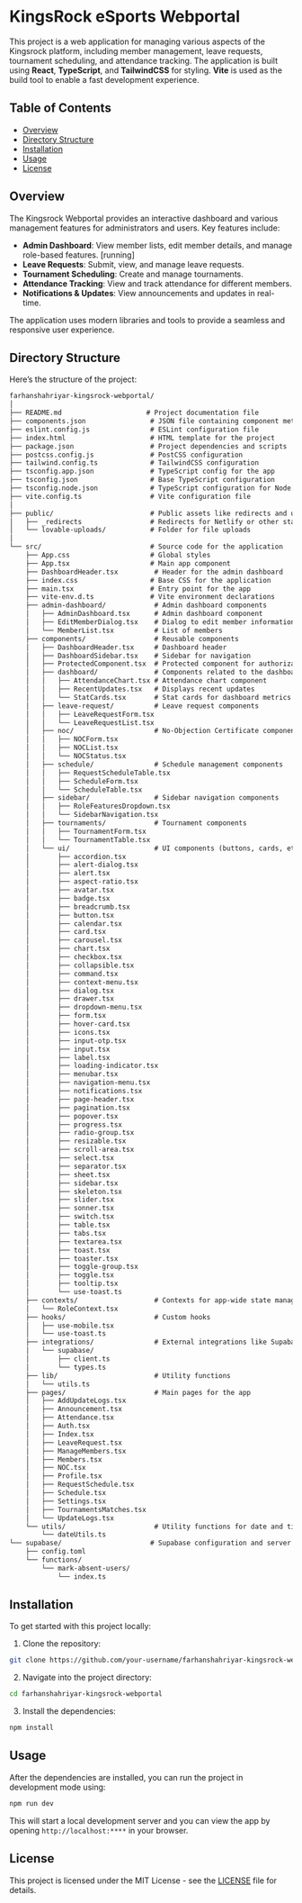 # KingsRock eSports Webportal

This project is a web application for managing various aspects of the Kingsrock platform, including member management, leave requests, tournament scheduling, and attendance tracking. The application is built using **React**, **TypeScript**, and **TailwindCSS** for styling. **Vite** is used as the build tool to enable a fast development experience.

## Table of Contents

- [Overview](#overview)
- [Directory Structure](#directory-structure)
- [Installation](#installation)
- [Usage](#usage)
- [License](#license)

## Overview

The Kingsrock Webportal provides an interactive dashboard and various management features for administrators and users. Key features include:

- **Admin Dashboard**: View member lists, edit member details, and manage role-based features. [running]
- **Leave Requests**: Submit, view, and manage leave requests.
- **Tournament Scheduling**: Create and manage tournaments.
- **Attendance Tracking**: View and track attendance for different members.
- **Notifications & Updates**: View announcements and updates in real-time.
  
The application uses modern libraries and tools to provide a seamless and responsive user experience.

## Directory Structure

Here’s the structure of the project:

```markdown
farhanshahriyar-kingsrock-webportal/
│
├── README.md                     # Project documentation file
├── components.json                # JSON file containing component metadata
├── eslint.config.js               # ESLint configuration file
├── index.html                     # HTML template for the project
├── package.json                   # Project dependencies and scripts
├── postcss.config.js              # PostCSS configuration
├── tailwind.config.ts             # TailwindCSS configuration
├── tsconfig.app.json              # TypeScript config for the app
├── tsconfig.json                  # Base TypeScript configuration
├── tsconfig.node.json             # TypeScript configuration for Node.js
├── vite.config.ts                 # Vite configuration file
│
├── public/                        # Public assets like redirects and uploads
│   ├── _redirects                 # Redirects for Netlify or other static hosts
│   └── lovable-uploads/           # Folder for file uploads
│
└── src/                           # Source code for the application
    ├── App.css                    # Global styles
    ├── App.tsx                    # Main app component
    ├── DashboardHeader.tsx         # Header for the admin dashboard
    ├── index.css                  # Base CSS for the application
    ├── main.tsx                   # Entry point for the app
    ├── vite-env.d.ts              # Vite environment declarations
    ├── admin-dashboard/            # Admin dashboard components
    │   ├── AdminDashboard.tsx      # Admin dashboard component
    │   ├── EditMemberDialog.tsx    # Dialog to edit member information
    │   └── MemberList.tsx          # List of members
    ├── components/                 # Reusable components
    │   ├── DashboardHeader.tsx     # Dashboard header
    │   ├── DashboardSidebar.tsx    # Sidebar for navigation
    │   ├── ProtectedComponent.tsx  # Protected component for authorization
    │   ├── dashboard/              # Components related to the dashboard
    │   │   ├── AttendanceChart.tsx # Attendance chart component
    │   │   ├── RecentUpdates.tsx   # Displays recent updates
    │   │   └── StatCards.tsx       # Stat cards for dashboard metrics
    │   ├── leave-request/          # Leave request components
    │   │   ├── LeaveRequestForm.tsx
    │   │   └── LeaveRequestList.tsx
    │   ├── noc/                    # No-Objection Certificate components
    │   │   ├── NOCForm.tsx
    │   │   ├── NOCList.tsx
    │   │   └── NOCStatus.tsx
    │   ├── schedule/               # Schedule management components
    │   │   ├── RequestScheduleTable.tsx
    │   │   ├── ScheduleForm.tsx
    │   │   └── ScheduleTable.tsx
    │   ├── sidebar/                # Sidebar navigation components
    │   │   ├── RoleFeaturesDropdown.tsx
    │   │   └── SidebarNavigation.tsx
    │   ├── tournaments/            # Tournament components
    │   │   ├── TournamentForm.tsx
    │   │   └── TournamentTable.tsx
    │   └── ui/                     # UI components (buttons, cards, etc.)
    │       ├── accordion.tsx
    │       ├── alert-dialog.tsx
    │       ├── alert.tsx
    │       ├── aspect-ratio.tsx
    │       ├── avatar.tsx
    │       ├── badge.tsx
    │       ├── breadcrumb.tsx
    │       ├── button.tsx
    │       ├── calendar.tsx
    │       ├── card.tsx
    │       ├── carousel.tsx
    │       ├── chart.tsx
    │       ├── checkbox.tsx
    │       ├── collapsible.tsx
    │       ├── command.tsx
    │       ├── context-menu.tsx
    │       ├── dialog.tsx
    │       ├── drawer.tsx
    │       ├── dropdown-menu.tsx
    │       ├── form.tsx
    │       ├── hover-card.tsx
    │       ├── icons.tsx
    │       ├── input-otp.tsx
    │       ├── input.tsx
    │       ├── label.tsx
    │       ├── loading-indicator.tsx
    │       ├── menubar.tsx
    │       ├── navigation-menu.tsx
    │       ├── notifications.tsx
    │       ├── page-header.tsx
    │       ├── pagination.tsx
    │       ├── popover.tsx
    │       ├── progress.tsx
    │       ├── radio-group.tsx
    │       ├── resizable.tsx
    │       ├── scroll-area.tsx
    │       ├── select.tsx
    │       ├── separator.tsx
    │       ├── sheet.tsx
    │       ├── sidebar.tsx
    │       ├── skeleton.tsx
    │       ├── slider.tsx
    │       ├── sonner.tsx
    │       ├── switch.tsx
    │       ├── table.tsx
    │       ├── tabs.tsx
    │       ├── textarea.tsx
    │       ├── toast.tsx
    │       ├── toaster.tsx
    │       ├── toggle-group.tsx
    │       ├── toggle.tsx
    │       ├── tooltip.tsx
    │       └── use-toast.ts
    ├── contexts/                   # Contexts for app-wide state management
    │   └── RoleContext.tsx
    ├── hooks/                      # Custom hooks
    │   ├── use-mobile.tsx
    │   └── use-toast.ts
    ├── integrations/               # External integrations like Supabase
    │   └── supabase/
    │       ├── client.ts
    │       └── types.ts
    ├── lib/                        # Utility functions
    │   └── utils.ts
    ├── pages/                      # Main pages for the app
    │   ├── AddUpdateLogs.tsx
    │   ├── Announcement.tsx
    │   ├── Attendance.tsx
    │   ├── Auth.tsx
    │   ├── Index.tsx
    │   ├── LeaveRequest.tsx
    │   ├── ManageMembers.tsx
    │   ├── Members.tsx
    │   ├── NOC.tsx
    │   ├── Profile.tsx
    │   ├── RequestSchedule.tsx
    │   ├── Schedule.tsx
    │   ├── Settings.tsx
    │   ├── TournamentsMatches.tsx
    │   └── UpdateLogs.tsx
    └── utils/                      # Utility functions for date and time
        └── dateUtils.ts
└── supabase/                      # Supabase configuration and server functions
    ├── config.toml
    └── functions/
        └── mark-absent-users/
            └── index.ts
```

## Installation

To get started with this project locally:

1. Clone the repository:

```bash
git clone https://github.com/your-username/farhanshahriyar-kingsrock-webportal.git
```

2. Navigate into the project directory:

```bash
cd farhanshahriyar-kingsrock-webportal
```

3. Install the dependencies:

```bash
npm install
```

## Usage

After the dependencies are installed, you can run the project in development mode using:

```bash
npm run dev
```

This will start a local development server and you can view the app by opening `http://localhost:****` in your browser.

## License

This project is licensed under the MIT License - see the [LICENSE](LICENSE) file for details.
```
